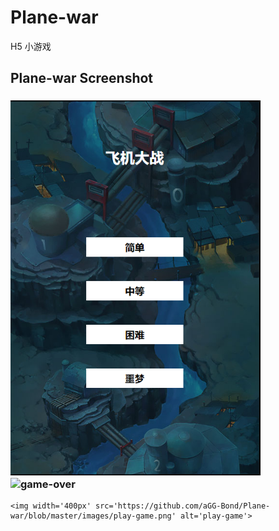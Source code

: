 # Plane-war
H5 小游戏
## Plane-war Screenshot
<h3>
  <img width='400px' src='https://github.com/aGG-Bond/Plane-war/blob/master/images/初始化界面.png' alt='初始化界面'>
      <img width='400px' src='https://github.com/aGG-Bond/Plane-war/blob/master/images/game-over.png' alt='game-over'>
        </h3>

    <img width='400px' src='https://github.com/aGG-Bond/Plane-war/blob/master/images/play-game.png' alt='play-game'>

